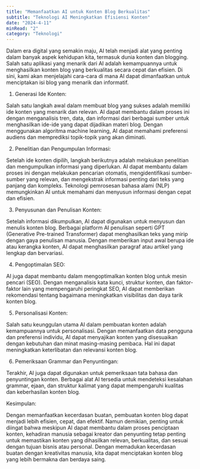 ```yaml
---
title: "Memanfaatkan AI untuk Konten Blog Berkualitas"
subtitle: "Teknologi AI Meningkatkan Efisiensi Konten"
date: "2024-4-11"
minRead: "2"
category: "Teknologi"
---
```



Dalam era digital yang semakin maju, AI telah menjadi alat yang penting dalam banyak aspek kehidupan kita, termasuk dunia konten dan blogging. Salah satu aplikasi yang menarik dari AI adalah kemampuannya untuk menghasilkan konten blog yang berkualitas secara cepat dan efisien. Di sini, kami akan menjelajahi cara-cara di mana AI dapat dimanfaatkan untuk menciptakan isi blog yang menarik dan informatif.

1. Generasi Ide Konten:

Salah satu langkah awal dalam membuat blog yang sukses adalah memiliki ide konten yang menarik dan relevan. AI dapat membantu dalam proses ini dengan menganalisis tren, data, dan informasi dari berbagai sumber untuk menghasilkan ide-ide yang dapat dijadikan materi blog. Dengan menggunakan algoritma machine learning, AI dapat memahami preferensi audiens dan memprediksi topik-topik yang akan diminati.

2. Penelitian dan Pengumpulan Informasi:

Setelah ide konten dipilih, langkah berikutnya adalah melakukan penelitian dan mengumpulkan informasi yang diperlukan. AI dapat membantu dalam proses ini dengan melakukan pencarian otomatis, mengidentifikasi sumber-sumber yang relevan, dan mengekstrak informasi penting dari teks yang panjang dan kompleks. Teknologi pemrosesan bahasa alami (NLP) memungkinkan AI untuk memahami dan menyusun informasi dengan cepat dan efisien.

3. Penyusunan dan Penulisan Konten:

Setelah informasi dikumpulkan, AI dapat digunakan untuk menyusun dan menulis konten blog. Berbagai platform AI penulisan seperti GPT (Generative Pre-trained Transformer) dapat menghasilkan teks yang mirip dengan gaya penulisan manusia. Dengan memberikan input awal berupa ide atau kerangka konten, AI dapat menghasilkan paragraf atau artikel yang lengkap dan bervariasi.

4. Pengoptimalan SEO:

AI juga dapat membantu dalam mengoptimalkan konten blog untuk mesin pencari (SEO). Dengan menganalisis kata kunci, struktur konten, dan faktor-faktor lain yang mempengaruhi peringkat SEO, AI dapat memberikan rekomendasi tentang bagaimana meningkatkan visibilitas dan daya tarik konten blog.

5. Personalisasi Konten:

Salah satu keunggulan utama AI dalam pembuatan konten adalah kemampuannya untuk personalisasi. Dengan memanfaatkan data pengguna dan preferensi individu, AI dapat menyajikan konten yang disesuaikan dengan kebutuhan dan minat masing-masing pembaca. Hal ini dapat meningkatkan keterlibatan dan relevansi konten blog.

6. Pemeriksaan Grammar dan Penyuntingan:

Terakhir, AI juga dapat digunakan untuk pemeriksaan tata bahasa dan penyuntingan konten. Berbagai alat AI tersedia untuk mendeteksi kesalahan grammar, ejaan, dan struktur kalimat yang dapat mempengaruhi kualitas dan keberhasilan konten blog.

Kesimpulan:

Dengan memanfaatkan kecerdasan buatan, pembuatan konten blog dapat menjadi lebih efisien, cepat, dan efektif. Namun demikian, penting untuk diingat bahwa meskipun AI dapat membantu dalam proses penciptaan konten, kehadiran manusia sebagai kreator dan penyunting tetap penting untuk memastikan konten yang dihasilkan relevan, berkualitas, dan sesuai dengan tujuan bisnis atau personal. Dengan memadukan kecerdasan buatan dengan kreativitas manusia, kita dapat menciptakan konten blog yang lebih bermakna dan berdaya saing.